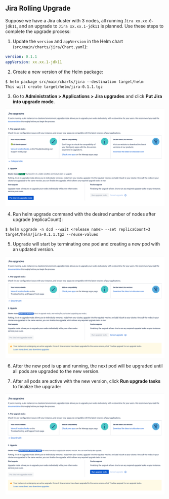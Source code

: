 ## Jira Rolling Upgrade
Suppose we have a Jira cluster with 3 nodes, all running `Jira xx.xx.0-jdk11`, and an upgrade to
`Jira xx.xx.1-jdk11` is planned. Use these steps to complete the upgrade process:

1. Update the `version` and `appVersion` in the Helm chart (`src/main/charts/jira/Chart.yaml`):
 ```yaml
 version: 0.1.1
 appVersion: xx.xx.1-jdk11
 ```

2. Create a new version of the Helm package:
 ```shell script
 $ helm package src/main/charts/jira --destination target/helm
 This will create target/helm/jira-0.1.1.tgz
 ```

3. Go to **Administration > Applications > Jira upgrades** and click **Put Jira into upgrade mode**.

  ![upgrade-mode](./images/jira-upgrade-1.png)

4. Run helm upgrade command with the desired number of nodes after upgrade (replicaCount):
 ```shell script
 $ helm upgrade -n dcd --wait <release name> --set replicaCount=3 target/helm/jira-0.1.1.tgz --reuse-values
 ```

5. Upgrade will start by terminating one pod and creating a new pod with an updated version.

  ![upgrade-mode](./images/jira-upgrade-2.png)

6. After the new pod is up and running, the next pod will be upgraded until all pods are upgraded to the new version.

7. After all pods are active with the new version, click **Run upgrade tasks** to finalize the upgrade:

  ![upgrade-mode](./images/jira-upgrade-3.png)
